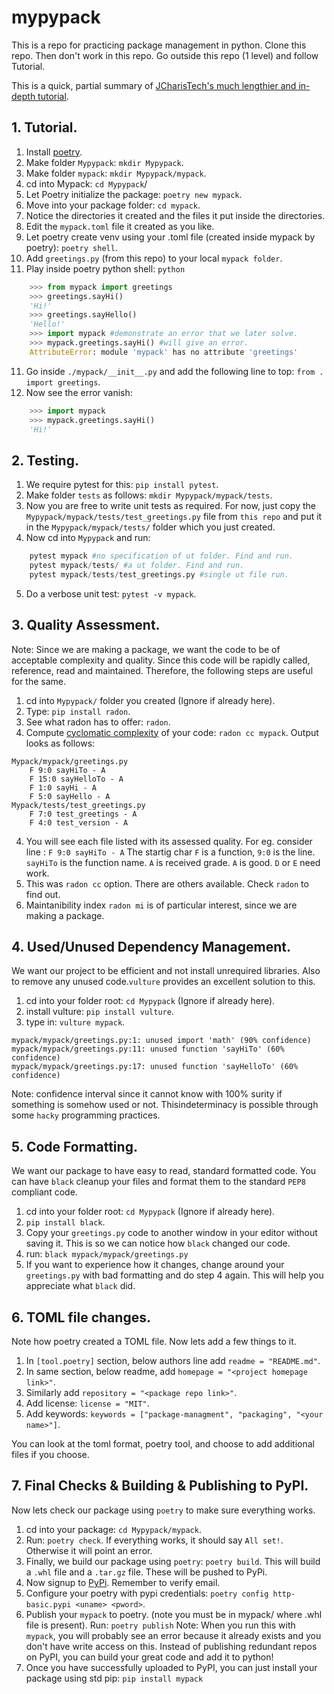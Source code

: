 # mypypack

This is a repo for practicing package management in python.
Clone this repo. Then don't work in this repo. Go outside this repo (1 level) and follow Tutorial.

This is a quick, partial summary of [JCharisTech's much lengthier and in-depth tutorial](https://www.youtube.com/watch?v=ueuLe4PipiI).

## 1. Tutorial.

1. Install [poetry](https://python-poetry.org/docs/).
2. Make folder `Mypypack`: `mkdir Mypypack`.
3. Make folder `mypack`: `mkdir Mypypack/mypack`.
4. cd into Mypack: `cd Mypypack`/
5. Let Poetry initialize the package: `poetry new mypack`.
6. Move into your package folder: `cd mypack`.
7. Notice the directories it created and the files it put inside the directories.
8. Edit the `mypack.toml` file it created as you like.
9. Let poetry create venv using your .toml file (created inside mypack by poetry): `poetry shell`.
10. Add `greetings.py` (from this repo) to your local `mypack folder`.
11. Play inside poetry python shell: `python`
```python
	>>> from mypack import greetings
	>>> greetings.sayHi()
	'Hi!'
	>>> greetings.sayHello()
	'Hello!'
	>>> import mypack #demonstrate an error that we later solve.
	>>> mypack.greetings.sayHi() #will give an error.
	AttributeError: module 'mypack' has no attribute 'greetings'
```
11. Go inside `./mypack/__init__.py` and add the following line to top: `from . import greetings`.
12. Now see the error vanish:
```python
	>>> import mypack
	>>> mypack.greetings.sayHi()
	'Hi!'
```

## 2. Testing.

1. We require pytest for this: `pip install pytest`.
2. Make folder `tests` as follows: `mkdir Mypypack/mypack/tests`.
3. Now you are free to write unit tests as required. For now, just copy the `Mypypack/mypack/tests/test_greetings.py` file from `this repo` and put it in the `Mypypack/mypack/tests/` folder which you just created.
4. Now cd into `Mypypack` and run:
```python
	pytest mypack #no specification of ut folder. Find and run.
	pytest mypack/tests/ #a ut folder. Find and run.
	pytest mypack/tests/test_greetings.py #single ut file run.
```
5. Do a verbose unit test: `pytest -v mypack`.

## 3. Quality Assessment.

Note: Since we are making a package, we want the code to be of acceptable complexity and quality. Since this code will be rapidly called, reference, read and maintained. Therefore, the following steps are useful for the same.

1. cd into `Mypypack/` folder you created (Ignore if already here).
2. Type: `pip install radon`.
3. See what radon has to offer: `radon`.
3. Compute [cyclomatic complexity](https://en.wikipedia.org/wiki/Cyclomatic_complexity#:~:text=Cyclomatic%20complexity%20is%20a%20software,McCabe%2C%20Sr.) of your code: `radon cc mypack`. Output looks as follows:

```
Mypack/mypack/greetings.py
    F 9:0 sayHiTo - A
    F 15:0 sayHelloTo - A
    F 1:0 sayHi - A
    F 5:0 sayHello - A
Mypack/tests/test_greetings.py
    F 7:0 test_greetings - A
    F 4:0 test_version - A
```
4. You will see each file listed with its assessed quality. For eg. consider line : `F 9:0 sayHiTo - A` The startig char `F` is a function, `9:0` is the line. `sayHiTo` is the function name. `A` is received grade. `A` is good. `D` or `E` need work.
5. This was `radon cc` option. There are others available. Check `radon` to find out.
6. Maintanibility index `radon mi` is of particular interest, since we are making a package.


## 4. Used/Unused Dependency Management.

We want our project to be efficient and not install unrequired libraries. Also to remove any unused code.`vulture` provides an excellent solution to this.

1. cd into your folder root: `cd Mypypack` (Ignore if already here).
2. install vulture: `pip install vulture`.
3. type in: `vulture mypack`.

```
mypack/mypack/greetings.py:1: unused import 'math' (90% confidence)
mypack/mypack/greetings.py:11: unused function 'sayHiTo' (60% confidence)
mypack/mypack/greetings.py:17: unused function 'sayHelloTo' (60% confidence)
```
Note: confidence interval since it cannot know with 100% surity if something is somehow used or not. Thisindeterminacy is possible through some `hacky` programming practices.


## 5. Code Formatting.

We want our package to have easy to read, standard formatted code. You can have `black` cleanup your files and format them to the standard `PEP8` compliant code.


1. cd into your folder root: `cd Mypypack` (Ignore if already here).
2. `pip install black`.
3. Copy your `greetings.py` code to another window in your editor without saving it. This is so we can notice how `black` changed our code.
4. run: `black mypack/mypack/greetings.py`
5. If you want to experience how it changes, change around your `greetings.py` with bad formatting and do step 4 again. This will help you appreciate what `black` did.

## 6. TOML file changes.

Note how poetry created a TOML file. Now lets add a few things to it.

1. In `[tool.poetry]` section, below authors line add `readme = "README.md"`.
2. In same section, below readme, add `homepage = "<project homepage link>"`.
3. Similarly add `repository = "<package repo link>"`.
4. Add license: `license = "MIT"`.
5. Add keywords: `keywords = ["package-managment", "packaging", "<your name>"]`.

You can look at the toml format, poetry tool, and choose to add additional files if you choose.

## 7. Final Checks & Building & Publishing to PyPI.

Now lets check our package using `poetry` to make sure everything works.

1. cd into your package: `cd Mypypack/mypack`.
2. Run: `poetry check`. If everything works, it should say `All set!`. Otherwise it will point an error.
3. Finally, we build our package using `poetry`: `poetry build`. This will build a `.whl` file and a `.tar.gz` file. These will be pushed to PyPi.
4. Now signup to [PyPi](https://pypi.org/). Remember to verify email.
5. Configure your poetry with pypi credentials: `poetry config http-basic.pypi <uname> <pword>`.
6. Publish your `mypack` to poetry. (note you must be in mypack/ where .whl file is present).  Run: `poetry publish`
Note: When you run this with `mypack`, you will probably see an error because it already exists and you don't have write access on this. Instead of publishing redundant repos on PyPI, you can build your great code and add it to python!
7. Once you have successfully uploaded to PyPI, you can just install your package using std pip: `pip install mypack`

